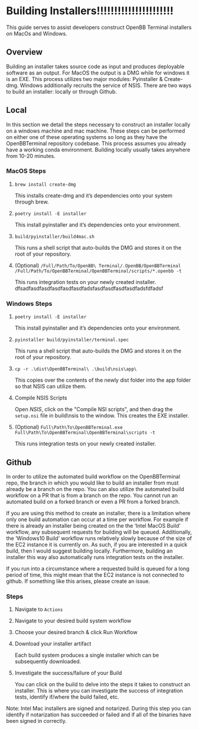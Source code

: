 # Building Installers!!!!!!!!!!!!!!!!!!!!!!
This guide serves to assist developers construct OpenBB Terminal installers on MacOs and Windows.

## Overview
Building an installer  takes source code as input and produces deployable software as an output. For MacOS the output is a DMG while for windows it is an EXE. This process utilizes two major modules: Pyinstaller & Create-dmg. Windows additionally recruits the service of NSIS. There are two ways to build an installer: locally or through Github.

## Local
In this section we detail the steps necessary to construct an installer locally on a windows machine and mac machine. These steps can be performed on either one of these operating systems so long as they have the OpenBBTerminal repository codebase. This process assumes you already have a working conda environment. Building locally usually takes anywhere from 10-20 minutes.

### MacOS Steps
1. `brew install create-dmg`

    This installs create-dmg and it’s dependencies onto your system through brew.

1. `poetry install -E installer`

    This install pyinstaller and it’s dependencies onto your environment.

3. `build/pyinstaller/build4mac.sh`

    This runs a shell script that auto-builds the DMG and stores it on the root of your repository.

4. (Optional) `/Full/Path/To/OpenBB\ Terminal/.OpenBB/OpenBBTerminal /Full/Path/To/OpenBBTerminal/OpenBBTerminal/scripts/*.openbb -t`

    This runs integration tests on your newly created installer.
dfsadfasdfasdfasdfasdfasdfadsfasdfasdfasdfasdfadsfdfadsf
### Windows Steps
1. `poetry install -E installer`

    This install pyinstaller and it’s dependencies onto your environment.

2. `pyinstaller build/pyinstaller/terminal.spec`

    This runs a shell script that auto-builds the DMG and stores it on the root of your repository.

3. `cp -r .\dist\OpenBBTerminal\ .\build\nsis\app\`

    This copies over the contents of the newly dist folder into the app folder so that NSIS can utilize them.

4. Compile NSIS Scripts

    Open *NSIS*, click on the "Compile NSI scripts", and then drag the `setup.nsi` file in build\nsis to the window. This creates the EXE installer.

4. (Optional) `Full\Path\To\OpenBBTerminal.exe Full\Path\To\OpenBBTerminal\OpenBBTerminal\scripts -t`

    This runs integration tests on your newly created installer.


## Github
In order to utilize the automated build workflow on the OpenBBTerminal repo, the branch in which you would like to build an installer from must already be a branch on the repo. You can also utilize the automated build workflow on a PR that is from a branch on the repo. You cannot run an automated build on a forked branch or even a PR from a forked branch.

If you are using this method to create an installer, there is a limitation where only one build automation can occur at a time per workflow. For example if there is already an installer being created on the the ‘Intel MacOS Build’ workflow, any subsequent requests for building will be queued. Additionally, the ‘Windows10 Build’ workflow runs relatively slowly because of the size of the EC2 instance it is currently on. As such, if you are interested in a quick build, then I would suggest building locally. Furthermore, building an installer this way also automatically runs integration tests on the installer.

If you run into a circumstance where a requested build is queued for a long period of time, this might mean that the EC2 instance is not connected to github. If something like this arises, please create an issue.

### Steps
1. Navigate to `Actions`
2. Navigate to your desired build system workflow
3. Choose your desired branch & click Run Workflow
4. Download your installer artifact

   Each build system produces a single installer which can be subsequently downloaded.

5. Investigate the success/failure of your Build

    You can click on the build to delve into the steps it takes to construct an installer. This is where you can investigate the success of integration tests, identify if/where the build failed, etc.


Note: Intel Mac installers are signed and notarized. During this step you can identify if notarization has succeeded or failed and if all of the binaries have been signed in correctly.
